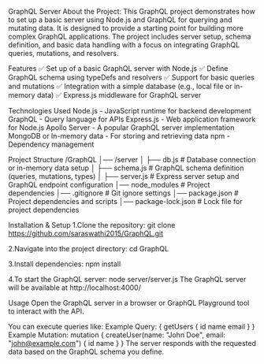 GraphQL Server
About the Project:
This GraphQL project demonstrates how to set up a basic server using Node.js and GraphQL for querying and mutating data. It is designed to provide a starting point for building more complex GraphQL applications. The project includes server setup, schema definition, and basic data handling with a focus on integrating GraphQL queries, mutations, and resolvers.

Features
✅ Set up of a basic GraphQL server with Node.js
✅ Define GraphQL schema using typeDefs and resolvers
✅ Support for basic queries and mutations
✅ Integration with a simple database (e.g., local file or in-memory data)
✅ Express.js middleware for GraphQL server

Technologies Used
Node.js - JavaScript runtime for backend development
GraphQL - Query language for APIs
Express.js - Web application framework for Node.js
Apollo Server - A popular GraphQL server implementation
MongoDB or In-memory data - For storing and retrieving data
npm - Dependency management

Project Structure
/GraphQL
│── /server
│   ├── db.js              # Database connection or in-memory data setup
│   ├── schema.js          # GraphQL schema definition (queries, mutations, types)
│   ├── server.js          # Express server setup and GraphQL endpoint configuration
│── node_modules           # Project dependencies
│── .gitignore             # Git ignore settings
│── package.json           # Project dependencies and scripts
│── package-lock.json      # Lock file for project dependencies

Installation & Setup
1.Clone the repository:
git clone https://github.com/saraswathi2015/GraphQL.git

2.Navigate into the project directory:
cd GraphQL

3.Install dependencies:
npm install

4.To start the GraphQL server:
node server/server.js
The GraphQL server will be available at http://localhost:4000/

Usage
Open the GraphQL server in a browser or GraphQL Playground tool to interact with the API.

You can execute queries like:
Example Query:
{
  getUsers {
    id
    name
    email
  }
}
Example Mutation:
mutation {
  createUser(name: "John Doe", email: "john@example.com") {
    id
    name
  }
}
The server responds with the requested data based on the GraphQL schema you define.
